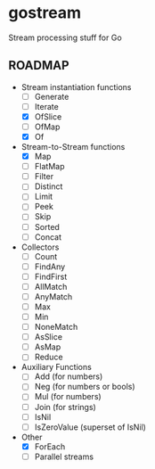 # gostream
Stream processing stuff for Go

## ROADMAP

* Stream instantiation functions
  - [ ] Generate
  - [ ] Iterate
  - [x] OfSlice
  - [ ] OfMap
  - [X] Of
* Stream-to-Stream functions
  - [X] Map
  - [ ] FlatMap
  - [ ] Filter
  - [ ] Distinct
  - [ ] Limit
  - [ ] Peek
  - [ ] Skip
  - [ ] Sorted
  - [ ] Concat
* Collectors
  - [ ] Count
  - [ ] FindAny
  - [ ] FindFirst
  - [ ] AllMatch
  - [ ] AnyMatch
  - [ ] Max
  - [ ] Min
  - [ ] NoneMatch
  - [ ] AsSlice
  - [ ] AsMap
  - [ ] Reduce
* Auxiliary Functions
  - [ ] Add (for numbers)
  - [ ] Neg (for numbers or bools)
  - [ ] Mul (for numbers)
  - [ ] Join (for strings)
  - [ ] IsNil
  - [ ] IsZeroValue (superset of IsNil)
* Other
  - [X] ForEach
  - [ ] Parallel streams 